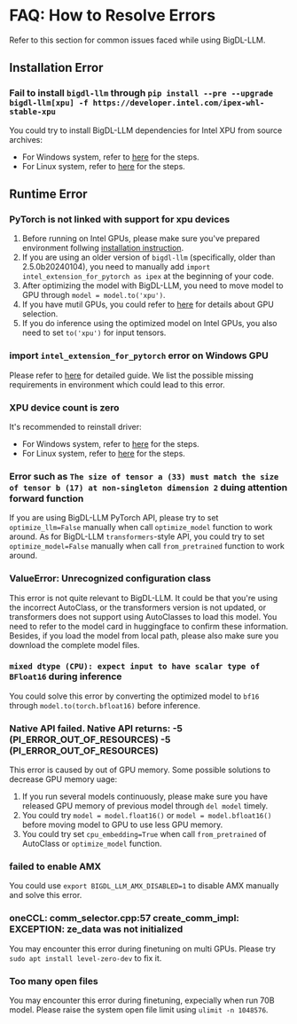 # FAQ: How to Resolve Errors

Refer to this section for common issues faced while using BigDL-LLM.

## Installation Error

### Fail to install `bigdl-llm` through `pip install --pre --upgrade bigdl-llm[xpu] -f https://developer.intel.com/ipex-whl-stable-xpu`

You could try to install BigDL-LLM dependencies for Intel XPU from source archives:
- For Windows system, refer to [here](https://bigdl.readthedocs.io/en/latest/doc/LLM/Overview/install_gpu.html#install-bigdl-llm-from-wheel) for the steps.
- For Linux system, refer to [here](https://bigdl.readthedocs.io/en/latest/doc/LLM/Overview/install_gpu.html#id3) for the steps.


## Runtime Error

### PyTorch is not linked with support for xpu devices

1. Before running on Intel GPUs, please make sure you've prepared environment follwing [installation instruction](https://bigdl.readthedocs.io/en/latest/doc/LLM/Overview/install_gpu.html).
2. If you are using an older version of `bigdl-llm` (specifically, older than 2.5.0b20240104), you need to manually add `import intel_extension_for_pytorch as ipex` at the beginning of your code.
3. After optimizing the model with BigDL-LLM, you need to move model to GPU through `model = model.to('xpu')`.
4. If you have mutil GPUs, you could refer to [here](https://bigdl.readthedocs.io/en/latest/doc/LLM/Overview/KeyFeatures/multi_gpus_selection.html) for details about GPU selection.
5. If you do inference using the optimized model on Intel GPUs, you also need to set `to('xpu')` for input tensors.

### import `intel_extension_for_pytorch` error on Windows GPU

Please refer to [here](https://bigdl.readthedocs.io/en/latest/doc/LLM/Overview/install_gpu.html#error-loading-intel-extension-for-pytorch) for detailed guide. We list the possible missing requirements in environment which could lead to this error.

### XPU device count is zero

It's recommended to reinstall driver:
- For Windows system, refer to [here](https://bigdl.readthedocs.io/en/latest/doc/LLM/Overview/install_gpu.html#prerequisites) for the steps.
- For Linux system, refer to [here](https://bigdl.readthedocs.io/en/latest/doc/LLM/Overview/install_gpu.html#id1) for the steps.

### Error such as `The size of tensor a (33) must match the size of tensor b (17) at non-singleton dimension 2` duing attention forward function

If you are using BigDL-LLM PyTorch API, please try to set `optimize_llm=False` manually when call `optimize_model` function to work around. As for BigDL-LLM `transformers`-style API, you could try to set `optimize_model=False` manually when call `from_pretrained` function to work around.

### ValueError: Unrecognized configuration class

This error is not quite relevant to BigDL-LLM. It could be that you're using the incorrect AutoClass, or the transformers version is not updated, or transformers does not support using AutoClasses to load this model. You need to refer to the model card in huggingface to confirm these information. Besides, if you load the model from local path, please also make sure you download the complete model files.

### `mixed dtype (CPU): expect input to have scalar type of BFloat16` during inference

You could solve this error by converting the optimized model to `bf16` through `model.to(torch.bfloat16)` before inference.

### Native API failed. Native API returns: -5 (PI_ERROR_OUT_OF_RESOURCES) -5 (PI_ERROR_OUT_OF_RESOURCES)

This error is caused by out of GPU memory. Some possible solutions to decrease GPU memory uage:
1. If you run several models continuously, please make sure you have released GPU memory of previous model through `del model` timely.
2. You could try `model = model.float16()` or `model = model.bfloat16()` before moving model to GPU to use less GPU memory.
3. You could try set `cpu_embedding=True` when call `from_pretrained` of AutoClass or `optimize_model` function.

### failed to enable AMX

You could use `export BIGDL_LLM_AMX_DISABLED=1` to disable AMX manually and solve this error.

### oneCCL: comm_selector.cpp:57 create_comm_impl: EXCEPTION: ze_data was not initialized

You may encounter this error during finetuning on multi GPUs. Please try `sudo apt install level-zero-dev` to fix it.

### Too many open files

You may encounter this error during finetuning, expecially when run 70B model. Please raise the system open file limit using `ulimit -n 1048576`.
